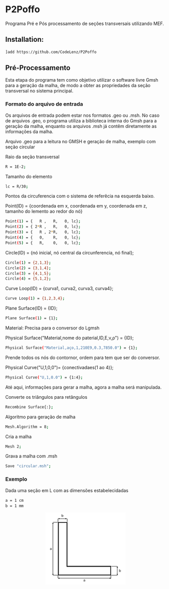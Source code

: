 # P2Poffo
Programa Pré e Pós processamento de seções transversais utilizando MEF.

## Installation:

```bash
]add https://github.com/CodeLenz/P2Poffo
```

## Pré-Processamento
Esta etapa do programa tem como objetivo utilizar o software livre Gmsh para a geração da malha, de modo a obter as propriedades da seção transversal no sistema principal.

### Formato do arquivo de entrada
Os arquivos de entrada podem estar nos formatos .geo ou .msh. No caso de arquivos .geo, o programa utiliza a biblioteca interna do Gmsh para a geração da malha, enquanto os arquivos .msh já contêm diretamente as informações da malha.


Arquivo .geo para a leitura no GMSH e geração de malha, exemplo com seção circular

Raio da seção transversal
```bash
R = 1E-2;
```

Tamanho do elemento
```bash
lc = R/30;
```

Pontos da circuferencia com o sistema de referêcia na esquerda baixo.

Point(ID) = {coordenada em x, coordenada em y, coordenada em z, tamanho do lemento ao redor do nó}
```bash
Point(1) = {   R ,   R,   0, lc};
Point(2) = { 2*R ,   R,   0, lc};
Point(3) = {   R , 2*R,   0, lc};
Point(4) = {   0,    R,   0, lc};
Point(5) = {   R,    0,   0, lc};
```


Circle(ID) = {nó inicial, nó central da circunferencia, nó final};
```bash
Circle(1) = {2,1,3};
Circle(2) = {3,1,4};
Circle(3) = {4,1,5};
Circle(4) = {5,1,2};
```


Curve Loop(ID) = {curva1, curva2, curva3, curva4};
```bash
Curve Loop(1) = {1,2,3,4};
```

Plane Surface(ID) = {ID};
```bash
Plane Surface(1) = {1};
```

Material: Precisa para o conversor do Lgmsh

Physical Surface("Material,nome do paterial,ID,E,ν,ρ") = {ID};
```bash
Physical Surface("Material,aço,1,210E9,0.3,7850.0") = {1};
```

Prende todos os nós do contornor, ordem para tem que ser do conversor.

Physical Curve("U,1,0,0")= {conectivadaes(1 ao 4)}; 
```bash
Physical Curve("U,1,0.0") = {1:4};
```

Até aqui, informações para gerar a malha, agora a malha será manipulada.

Converte os triângulos para retângulos
```bash
Recombine Surface{:};
```
Algoritmo para geração de malha
```bash
Mesh.Algorithm = 8;
```
Cria a malha
```bash
Mesh 2;
```
Grava a malha com .msh
```bash
Save "circular.msh";
```

### Exemplo
Dada uma seção em L com as dimensões estabelecidadas
```bash
a = 1 cm
b = 1 mm
```

<p align="center">
  <img src="Imagens/Seção em L.png" alt="Figura 1" width="50%">
</p>
